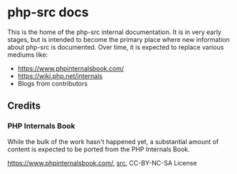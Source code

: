 # php-src docs

This is the home of the php-src internal documentation. It is in very early stages, but is intended to become the
primary place where new information about php-src is documented. Over time, it is expected to replace various mediums
like:

* https://www.phpinternalsbook.com/
* https://wiki.php.net/internals
* Blogs from contributors

## Credits

### PHP Internals Book

While the bulk of the work hasn't happened yet, a substantial amount of content is expected to be ported from the PHP
Internals Book.

https://www.phpinternalsbook.com/, [src](https://github.com/phpinternalsbook/PHP-Internals-Book), CC-BY-NC-SA License
